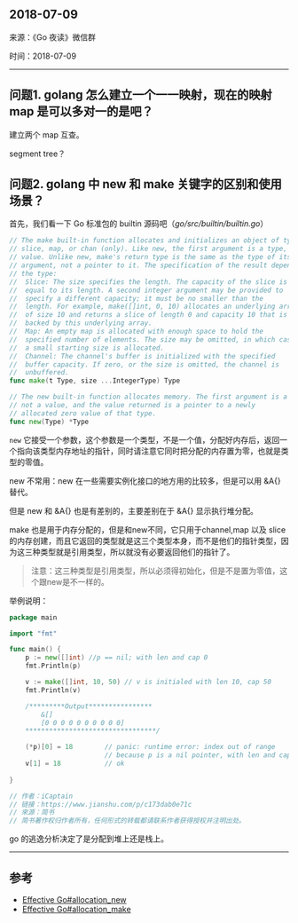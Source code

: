 ## 2018-07-09

来源：《Go 夜读》微信群

时间：2018-07-09

----

## 问题1. golang 怎么建立一个一一映射，现在的映射 map 是可以多对一的是吧？

建立两个 map 互查。

segment tree？

## 问题2. golang 中 new 和 make 关键字的区别和使用场景？

首先，我们看一下 Go 标准包的 builtin 源码吧（*go/src/builtin/builtin.go*）

```go
// The make built-in function allocates and initializes an object of type
// slice, map, or chan (only). Like new, the first argument is a type, not a
// value. Unlike new, make's return type is the same as the type of its
// argument, not a pointer to it. The specification of the result depends on
// the type:
//	Slice: The size specifies the length. The capacity of the slice is
//	equal to its length. A second integer argument may be provided to
//	specify a different capacity; it must be no smaller than the
//	length. For example, make([]int, 0, 10) allocates an underlying array
//	of size 10 and returns a slice of length 0 and capacity 10 that is
//	backed by this underlying array.
//	Map: An empty map is allocated with enough space to hold the
//	specified number of elements. The size may be omitted, in which case
//	a small starting size is allocated.
//	Channel: The channel's buffer is initialized with the specified
//	buffer capacity. If zero, or the size is omitted, the channel is
//	unbuffered.
func make(t Type, size ...IntegerType) Type

// The new built-in function allocates memory. The first argument is a type,
// not a value, and the value returned is a pointer to a newly
// allocated zero value of that type.
func new(Type) *Type
```

`new` 它接受一个参数，这个参数是一个类型，不是一个值，分配好内存后，返回一个指向该类型内存地址的指针，同时请注意它同时把分配的内存置为零，也就是类型的零值。

new 不常用：new 在一些需要实例化接口的地方用的比较多，但是可以用 &A{} 替代。

但是 new 和 &A{} 也是有差别的，主要差别在于 &A{} 显示执行堆分配。

make 也是用于内存分配的，但是和new不同，它只用于channel,map 以及 slice 的内存创建，而且它返回的类型就是这三个类型本身，而不是他们的指针类型，因为这三种类型就是引用类型，所以就没有必要返回他们的指针了。

>注意：这三种类型是引用类型，所以必须得初始化，但是不是置为零值，这个跟new是不一样的。

举例说明：

```go
package main

import "fmt"

func main() {
    p := new([]int) //p == nil; with len and cap 0
    fmt.Println(p)

    v := make([]int, 10, 50) // v is initialed with len 10, cap 50
    fmt.Println(v)

    /*********Output****************
        &[]
        [0 0 0 0 0 0 0 0 0 0]
    *********************************/

    (*p)[0] = 18        // panic: runtime error: index out of range
                        // because p is a nil pointer, with len and cap 0
    v[1] = 18           // ok
    
}

// 作者：iCaptain
// 链接：https://www.jianshu.com/p/c173dab0e71c
// 來源：简书
// 简书著作权归作者所有，任何形式的转载都请联系作者获得授权并注明出处。
```

go 的逃逸分析决定了是分配到堆上还是栈上。

----

## 参考

* [Effective Go#allocation_new](https://golang.org/doc/effective_go.html#allocation_new)
* [Effective Go#allocation_make](https://golang.org/doc/effective_go.html#allocation_make)
